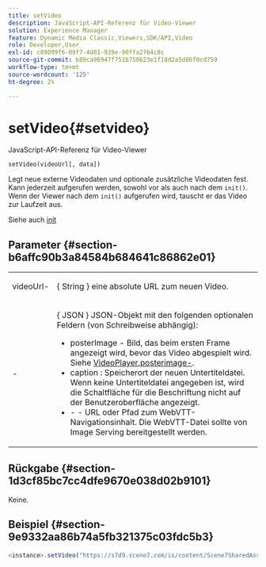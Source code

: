 ```yaml
---
title: setVideo
description: JavaScript-API-Referenz für Video-Viewer
solution: Experience Manager
feature: Dynamic Media Classic,Viewers,SDK/API,Video
role: Developer,User
exl-id: c89099f6-09f7-4d81-939e-90ffa2764c8c
source-git-commit: b89ca96947f751b750623e1f18d2a5d86f0cd759
workflow-type: tm+mt
source-wordcount: '125'
ht-degree: 2%

---
```


# setVideo{#setvideo}

JavaScript-API-Referenz für Video-Viewer

`setVideo(videoUrl[, data])`

Legt neue externe Videodaten und optionale zusätzliche Videodaten fest. Kann jederzeit aufgerufen werden, sowohl vor als auch nach dem `init()`. Wenn der Viewer nach dem `init()` aufgerufen wird, tauscht er das Video zur Laufzeit aus.

Siehe auch [init](../../../c-html5-s7-aem-asset-viewers/c-html5-video-reference/c-html5-video-viewer-20-javascriptapiref/r-html5-video-viewer-20-javascriptapiref-init.md#reference-3b570ba8b35045d6b30fb178c21a66c6)

## Parameter {#section-b6affc90b3a84584b684641c86862e01}

<table id="table_896DFF34A68A403DB93A6D597461A573"> 
 <tbody> 
  <tr> 
   <td colname="col1"> <p> <span class="codeph"> videoUrl-</span> </p> </td> 
   <td colname="col2"> <p>{ <span class="codeph"> String </span>} eine absolute URL zum neuen Video. </p> </td> 
  </tr> 
  <tr> 
   <td colname="col1"> <p> <span class="codeph">-</span> </p> </td> 
   <td colname="col2"> <p>{ <span class="codeph"> JSON </span>} JSON-Objekt mit den folgenden optionalen Feldern (von Schreibweise abhängig): </p> <p> 
     <ul id="ul_26121393BC7145FF8A43C05ACCBEFF36"> 
      <li id="li_DA50E073F3D4460CBC34243A2CBCC895"> <span class="codeph"> posterImage </span> - Bild, das beim ersten Frame angezeigt wird, bevor das Video abgespielt wird. Siehe <a href="../../../c-html5-s7-aem-asset-viewers/c-html5-video-reference/c-html5-video-cmdref/r-html5-video-viewer-conf-attrib-videoplayer-posterimage.md#reference-9739abeeb9f64c02b5d2f7a0d1706103" format="dita" scope="local"> VideoPlayer.posterimage-</a>. </li> 
      <li id="li_4659E82D38EB4438AAA04FDEAF21B087"> <span class="codeph"> caption </span> : Speicherort der neuen Untertiteldatei. Wenn keine Untertiteldatei angegeben ist, wird die Schaltfläche für die Beschriftung nicht auf der Benutzeroberfläche angezeigt. </li> 
      <li id="li_A43A1BAB6B0F4A7981F71408F08F07D1"> <span class="codeph">-</span> - URL oder Pfad zum WebVTT-Navigationsinhalt. Die WebVTT-Datei sollte von Image Serving bereitgestellt werden. </li> 
     </ul> </p> </td> 
  </tr> 
 </tbody> 
</table>

## Rückgabe {#section-1d3cf85bc7cc4dfe9670e038d02b9101}

Keine.

## Beispiel {#section-9e9332aa86b74a5fb321375c03fdc5b3}

```javascript {.line-numbers}
<instance>.setVideo("https://s7d9.scene7.com/is/content/Scene7SharedAssets/Glacier_Climber_MP4")
```
